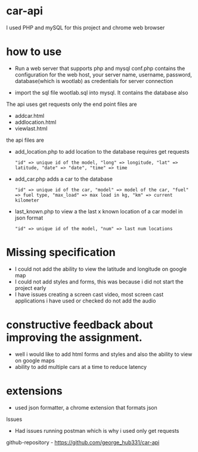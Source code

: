 # car-api
I used PHP and mySQL for this project and chrome web browser

# how to use

- Run a web server that supports php and mysql
conf.php contains the configuration for the web host, your server name, username, password, database(which is wootlab) as credentials for server connection

- import the sql file wootlab.sql into mysql.
It contains the database also

The api uses get requests only
the end point files are 

- addcar.html
- addlocation.html
- viewlast.html

the api files are 

- add_location.php to add location to the database requires get requests


      "id" => unique id of the model, "long" => longitude, "lat" => latitude, "date" => "date", "time" => time
      
- add_car.php adds a car to the database

      "id" => unique id of the car, "model" => model of the car, "fuel" => fuel type, "max_load" => max load in kg, "km" => current kilometer
      
- last_known.php to view a the last x known location of a car model in json format

      "id" => unique id of the model, "num" => last num locations

# Missing specification
- I could not add the ability to view the latitude and longitude on google map
- I could not add styles and forms, this was because i did not start the project early
- I have issues creating a screen cast video, most screen cast applications i have used or checked do not add the audio

# constructive feedback about improving the assignment.

- well i would like to add html forms and styles and also the ability to view on google maps
- ability to add multiple cars at a time to reduce latency

# extensions
- used json formatter, a chrome extension that formats json

Issues

- Had issues running postman which is why i used only get requests

github-repository - https://github.com/george_hub331/car-api
